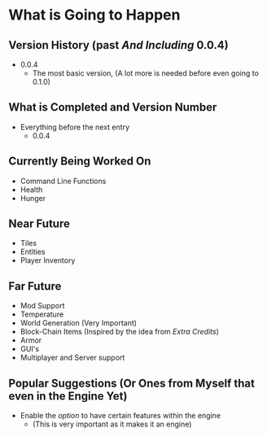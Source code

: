 # What is Going to Happen

## Version History (past *And Including* 0.0.4)
* 0.0.4
  * The most basic version, (A lot more is needed before even going to 0.1.0)

## What is Completed and Version Number
* Everything before the next entry
	* 0.0.4

## Currently Being Worked On
* Command Line Functions
* Health
* Hunger

## Near Future
* Tiles
* Entities
* Player Inventory

## Far Future
* Mod Support
* Temperature
* World Generation (Very Important)
* Block-Chain Items (Inspired by the idea from *Extra Credits*)
* Armor
* GUI's
* Multiplayer and Server support

## Popular Suggestions (Or Ones from Myself that even in the Engine Yet)
* Enable the *option* to have certain features within the engine
	* (This is very important as it makes it an engine)
